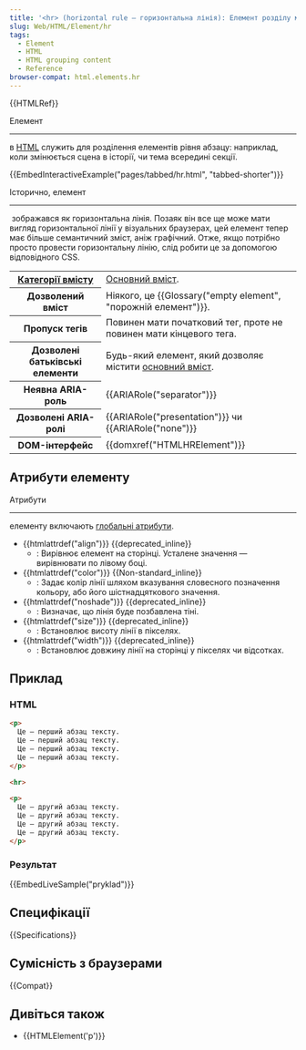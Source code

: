 ```yaml
---
title: '<hr> (horizontal rule — горизонтальна лінія): Елемент розділу між темами'
slug: Web/HTML/Element/hr
tags:
  - Element
  - HTML
  - HTML grouping content
  - Reference
browser-compat: html.elements.hr
---
```


{{HTMLRef}}

Елемент **<hr>** в [HTML](/uk/docs/Web/HTML) служить для розділення елементів рівня абзацу: наприклад, коли змінюється сцена в історії, чи тема всередині секції.

{{EmbedInteractiveExample("pages/tabbed/hr.html", "tabbed-shorter")}}

Історично, елемент **<hr>** зображався як горизонтальна лінія. Позаяк він все ще може мати вигляд горизонтальної лінії у візуальних браузерах, цей елемент тепер має більше семантичний зміст, аніж графічний. Отже, якщо потрібно просто провести горизонтальну лінію, слід робити це за допомогою відповідного CSS.

<table class="properties">
  <tbody>
    <tr>
      <th scope="row">
        <a href="/en-US/docs/Web/Guide/HTML/Content_categories"
          >Категорії вмісту</a
        >
      </th>
      <td>
        <a href="/en-US/docs/Web/Guide/HTML/Content_categories#flow_content"
          >Основний вміст</a
        >.
      </td>
    </tr>
    <tr>
      <th scope="row">Дозволений вміст</th>
      <td>Ніякого, це {{Glossary("empty element", "порожній елемент")}}.</td>
    </tr>
    <tr>
      <th scope="row">Пропуск тегів</th>
      <td>Повинен мати початковий тег, проте не повинен мати кінцевого тега.</td>
    </tr>
    <tr>
      <th scope="row">Дозволені батьківські елементи</th>
      <td>
        Будь-який елемент, який дозволяє містити
        <a href="/uk/docs/Web/Guide/HTML/Content_categories#flow_content"
          >основний вміст</a
        >.
      </td>
    </tr>
    <tr>
      <th scope="row">Неявна ARIA-роль</th>
      <td>{{ARIARole("separator")}}</td>
    </tr>
    <tr>
      <th scope="row">Дозволені ARIA-ролі</th>
      <td>
        {{ARIARole("presentation")}} чи {{ARIARole("none")}}
      </td>
    </tr>
    <tr>
      <th scope="row">DOM-інтерфейс</th>
      <td>{{domxref("HTMLHRElement")}}</td>
    </tr>
  </tbody>
</table>

## Атрибути елементу

Атрибути <hr> елементу включають [глобальні атрибути](/uk/docs/Web/HTML/Global_attributes).

- {{htmlattrdef("align")}} {{deprecated_inline}}
  - : Вирівнює елемент на сторінці. Усталене значення — вирівнювати по лівому боці.
- {{htmlattrdef("color")}} {{Non-standard_inline}}
  - : Задає колір лінії шляхом вказування словесного позначення кольору, або його шістнадцяткового значення.
- {{htmlattrdef("noshade")}} {{deprecated_inline}}
  - : Визначає, що лінія буде позбавлена тіні.
- {{htmlattrdef("size")}} {{deprecated_inline}}
  - : Встановлює висоту лінії в пікселях.
- {{htmlattrdef("width")}} {{deprecated_inline}}
  - : Встановлює довжину лінії на сторінці у пікселях чи відсотках.

## Приклад

### HTML

```html
<p>
  Це — перший абзац тексту.
  Це — перший абзац тексту.
  Це — перший абзац тексту.
  Це — перший абзац тексту.
</p>

<hr>

<p>
  Це — другий абзац тексту.
  Це — другий абзац тексту.
  Це — другий абзац тексту.
  Це — другий абзац тексту.
</p>
```

### Результат

{{EmbedLiveSample("pryklad")}}

## Специфікації

{{Specifications}}

## Сумісність з браузерами

{{Compat}}

## Дивіться також

- {{HTMLElement('p')}}

